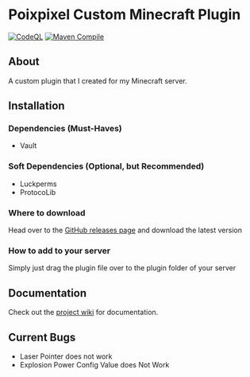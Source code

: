 # Poixpixel Custom Minecraft Plugin

[![CodeQL](https://github.com/ahmadk953/Poixpixel-Custom/actions/workflows/codeql.yml/badge.svg?branch=master)](https://github.com/ahmadk953/Poixpixel-Custom/actions/workflows/codeql.yml)
[![Maven Compile](https://github.com/ahmadk953/Poixpixel-Custom/actions/workflows/maven.yml/badge.svg)](https://github.com/ahmadk953/Poixpixel-Custom/actions/workflows/maven.yml)

## About

A custom plugin that I created for my Minecraft server.

## Installation

### Dependencies (Must-Haves)

- Vault

### Soft Dependencies (Optional, but Recommended)

- Luckperms
- ProtocoLib

### Where to download

Head over to the [GitHub releases page](https://github.com/ahmadk953/Poixpixel-Custom/releases) and download the latest version

### How to add to your server

Simply just drag the plugin file over to the plugin folder of your server

## Documentation

Check out the [project wiki](https://github.com/ahmadk953/Poixpixel-Custom/wiki) for documentation.

## Current Bugs

 - Laser Pointer does not work
 - Explosion Power Config Value does Not Work
